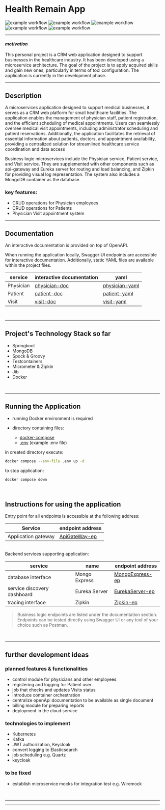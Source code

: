 # Health Remain App

![example workflow](https://img.shields.io/badge/microservice-darkgrey)
![example workflow](https://img.shields.io/badge/Java-ff964f)
![example workflow](https://img.shields.io/badge/Spring-green)
![example workflow](https://img.shields.io/badge/MongoDB-60a05b)
![example workflow](https://img.shields.io/badge/Docker-blue)

___
#### _motivation_
This personal project is a CRM web application designed to support businesses in the healthcare industry.
It has been developed using a microservice architecture. 
The goal of the project is to apply acquired skills
and gain new ones, particularly in terms of tool configuration.
The application is currently in the development phase.

___


## Description

A microservices application designed to support medical businesses,
it serves as a CRM web platform for small healthcare facilities.
The application enables the management of physician staff, patient registration, and the efficient scheduling of medical appointments.
Users can seamlessly oversee medical visit appointments, including administrator scheduling and patient reservations.
Additionally, the application facilitates the retrieval of essential information about patients, doctors, and appointment availability,
providing a centralized solution for streamlined healthcare service coordination and data access

Business logic microservices include the Physician service, Patient service, and Visit service.
They are supplemented with other components such as api-gateway and Eureka server for routing and load balancing,
and Zipkin for providing visual log representation. The system also includes a MongoDB container as the database.
<br/>

### key features:
 
- CRUD operations for Physician employees
- CRUD operations for Patients
- Physician Visit appointment system

---

## Documentation
An interactive documentation is provided on top of OpenAPI. 

When running the application locally, Swagger UI endpoints are accessible for interactive documentation. 
Additionally, static YAML files are available within the project files.

| service   | interactive documentation | yaml             | 
|-----------|---------------------------|------------------|
| Physician | [physician-doc]           | [physician-yaml] |
| Patient   | [patient-doc]             | [patient-yaml]   | 
| Visit     | [visit-doc]               | [visit-yaml]     | 


<br/>

---

## Project's Technology Stack so far
- Springboot
- MongoDB
- Spock & Groovy
- Testcontainers
- Micrometer & Zipkin
- Jib
- Docker

<br/>

---

## Running the Application

- running Docker environment is required
- directory containing files: 

  - [docker-compose]
  - [.env] (example .env file) 



in created directory execute:

```sh
docker compose --env-file .env up -d
```
to stop application:

```sh
docker compose down
```

<br/>

## Instructions for using the application

Entry point for all endpoints is accessible at the following address:

| Service             | endpoint address  | 
|---------------------|-------------------|
| Application gateway | [ApiGateWay-ep]   |

<br/>
Backend services supporting application:

| service                     | name          | endpoint address  | 
|-----------------------------|---------------|-------------------|
| database interface          | Mongo Express | [MongoExpress-ep] | 
| service discovery dashboard | Eureka Server | [EurekaServer-ep] | 
| tracing interface           | Zipkin        | [Zipkin-ep]       | 

>Business logic endpoints are listed under the documentation section.
> <br/>
>Endpoints can be tested directly using Swagger UI or any tool of your choice such as Postman.


<br/>

---

## further development ideas

### planned features & functionalities

- control module for physicians and other employees
- registering and logging for Patient user
- job that checks and updates Visits status 
- introduce container orchestration
- centralize openApi documentation to be available as single document
- billing module for preparing reports
- deployment in the cloud service


### technologies to implement

- Kubernetes
- Kafka
- JWT authorization, Keycloak
- convert logging to Elasticsearch
- job scheduling e.g. Quartz
- keycloak


### to be fixed

- establish microservice mocks for integration test e.g. Wiremock

<br/>

---

---

[//]: # 
[physician-doc]: <http://localhost:8083/apidoc>
[patient-doc]: <http://localhost:8086/apidoc>
[visit-doc]: <http://localhost:8084/apidoc>

[docker-compose]: <https://github.com/aljakubowski/HealthRemainApp/blob/master/docker-compose.yml>
[.env]: <https://github.com/aljakubowski/HealthRemainApp/blob/master/.env>

[physician-yaml]: <https://github.com/aljakubowski/HealthRemainApp/blob/master/docs/physician-service-doc.yaml>
[patient-yaml]: <https://github.com/aljakubowski/HealthRemainApp/blob/master/docs/patient-service-doc.yaml>
[visit-yaml]: <https://github.com/aljakubowski/HealthRemainApp/blob/master/docs/visit-service-doc.yaml>

[ApiGateWay-ep]: <http://localhost:8082>   
[MongoExpress-ep]: <http://localhost:8081> 
[EurekaServer-ep]: <http://localhost:8761> 
[Zipkin-ep]: <http://localhost:9411>       